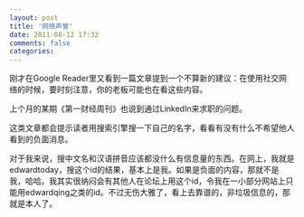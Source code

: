 ```yaml
---
layout: post
title: '网络声誉'
date: 2011-08-12 17:32
comments: false
categories: 
---
```

    

刚才在Google Reader里又看到一篇文章提到一个不算新的建议：在使用社交网络的时候，要时刻注意，你的老板可能也在看这些内容。

上个月的某期《第一财经周刊》也说到通过LinkedIn来求职的问题。

这类文章都会提示读者用搜索引擎搜一下自己的名字，看看有没有什么不希望他人看到的负面消息。

对于我来说，搜中文名和汉语拼音应该都没什么有信息量的东西。在网上，我就是edwardtoday，搜这个id的结果，基本上是我。如果是负面的内容，那就不是我，哈哈。我其实很纳闷会有其他人在论坛上用这个id，令我在一小部分网站上只能用edwardqing之类的id。不过无伤大雅了，看上去靠谱的，非垃圾信息的，那就是本人了。
